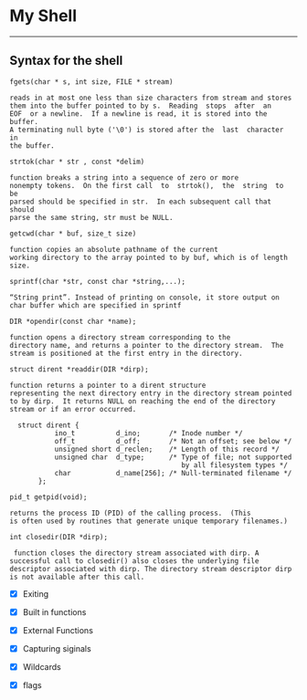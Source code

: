 # My Shell
---

## Syntax for the shell 

`fgets(char * s, int size, FILE * stream)`

    reads in at most one less than size characters from stream and stores them into the buffer pointed to by s.  Reading  stops  after  an
    EOF  or a newline.  If a newline is read, it is stored into the buffer.
    A terminating null byte ('\0') is stored after the  last  character  in
    the buffer.

`strtok(char * str , const *delim)`

    function breaks a string into a sequence of zero or more
    nonempty tokens.  On the first call  to  strtok(),  the  string  to  be
    parsed should be specified in str.  In each subsequent call that should
    parse the same string, str must be NULL.


`getcwd(char * buf, size_t size)`

    function copies an absolute pathname of the current
    working directory to the array pointed to by buf, which is of length
    size.


`sprintf(char *str, const char *string,...); `

    “String print”. Instead of printing on console, it store output on char buffer which are specified in sprintf


`DIR *opendir(const char *name);`

    function opens a directory stream corresponding to the
    directory name, and returns a pointer to the directory stream.  The
    stream is positioned at the first entry in the directory.

  

`struct dirent *readdir(DIR *dirp);`

    function returns a pointer to a dirent structure
    representing the next directory entry in the directory stream pointed
    to by dirp.  It returns NULL on reaching the end of the directory
    stream or if an error occurred.

      struct dirent {
               ino_t          d_ino;       /* Inode number */
               off_t          d_off;       /* Not an offset; see below */
               unsigned short d_reclen;    /* Length of this record */
               unsigned char  d_type;      /* Type of file; not supported
                                              by all filesystem types */
               char           d_name[256]; /* Null-terminated filename */
           };


`pid_t getpid(void);`
    
    returns the process ID (PID) of the calling process.  (This
    is often used by routines that generate unique temporary filenames.)

`int closedir(DIR *dirp);`

     function closes the directory stream associated with dirp. A successful call to closedir() also closes the underlying file descriptor associated with dirp. The directory stream descriptor dirp is not available after this call.

- [x] Exiting
- [x] Built in functions
- [x] External Functions
- [x] Capturing siginals 
- [x] Wildcards
- [x] flags

